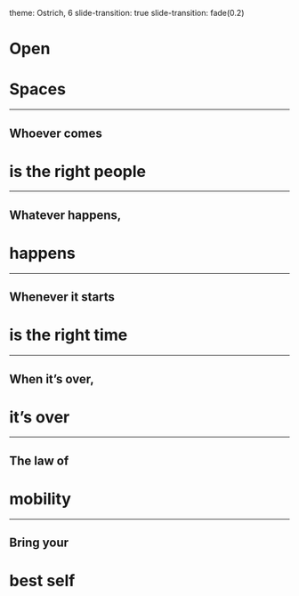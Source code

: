 theme: Ostrich, 6
slide-transition: true
slide-transition: fade(0.2)

# Open

# Spaces

---

## Whoever comes

# is the right people

---

## Whatever happens,

# happens

---

## Whenever it starts

# is the right time

---

## When it’s over,

# it’s over

---

## The law of

# mobility

---

## Bring your

# best self
